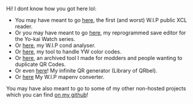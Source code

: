 Hi! I dont know how you got here lol:

* You may have meant to go [here](/yw-xcl/), the first (and worst) W.I.P public XCL reader.
* Or you may have meant to go [here](/yw-saveedit/), my reprogrammed save editor for the Yo-kai Watch series.
* Or [here](/yw-cond/), my W.I.P cond analyser.
* Or [here](/yw-color), my tool to handle YW color codes.
* Or [here](/QRTool), an archived tool I made for modders and people wanting to duplicate QR Codes.
* Or even [here](/qrbel/)! My infinite QR generator (Library of QRbel).
* Or [here](/yw-mapenvconv) My W.I.P mapenv converter.

You may have also meant to go to some of my other non-hosted projects which you can find [on my github](https://github.com/n123git)!
